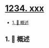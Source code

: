 # [1234. xxx](https://github.com/Tdahuyou/TNotes.leetcode/tree/main/notes/1234.%20xxx)

<!-- region:toc -->

- [1. 📝 概述](#1--概述)

<!-- endregion:toc -->

## 1. 📝 概述
